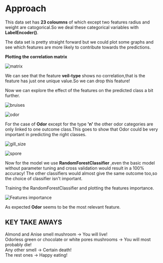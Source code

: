 
# Approach

This data set has **23 coloumns** of which except two features radius and weight are catogorical.So we deal these categorical variables with **LabelEncoder()**.

The data set is pretty straight forward but we could plot some graphs and see which features are more likely to contribute towards the predictions.

**Plotting the correlation matrix**

![matrix](https://s20.postimg.org/r0kguobod/corr.png)

We can see that the feature **veil-type** shows no correlation,that is the feature has just one unique value.So we can drop this feature!


Now we can explore the effect of the features on the predicted class a bit further.


![bruises](https://s20.postimg.org/rwgya4lct/bruises.png)

![odor](https://s20.postimg.org/8q3r6y4v1/odor.png)

For the case of **Odor** except for the type **'n'** the other odor categories are only linked to one outcome class.This goes to show that Odor could be very important in predicting the right classes.


![gill_size](https://s20.postimg.org/4sghhji1p/gill_size.png)

![spore](https://s20.postimg.org/bhn0xk3dp/spore-print-color.png)


Now for the model we use **RandomForestClassifier** ,even the basic model without parameter tuning and cross validation would result in a 100% accuracy! The other classifiers would almost give the same outcome too,so the choice of classifier isn't important.

Training the RandomForestClassifier and plotting the features importance.

![Features importance](https://s20.postimg.org/4jiwrm599/features.png)

As expected **Odor** seems to be the most relevant feature.

## KEY TAKE AWAYS

Almond and Anise smell mushroom -> You will live!<br />
Odorless green or chocolate or white pores mushrooms -> You will most probably die!<br />
Any other smell -> Certain death!<br />
The rest ones -> Happy eating!<br />



